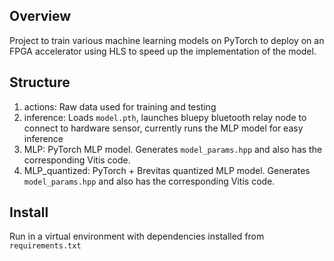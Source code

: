 ## Overview
Project to train various machine learning models on PyTorch to deploy on an FPGA accelerator using HLS to speed up the implementation of the model.

## Structure
1. actions: Raw data used for training and testing
2. inference: Loads `model.pth`, launches bluepy bluetooth relay node to connect to hardware sensor, currently runs the MLP model for easy inference
3. MLP: PyTorch MLP model. Generates `model_params.hpp` and also has the corresponding Vitis code.
4. MLP_quantized: PyTorch + Brevitas quantized MLP model. Generates `model_params.hpp` and also has the corresponding Vitis code.

## Install
Run in a virtual environment with dependencies installed from `requirements.txt`
